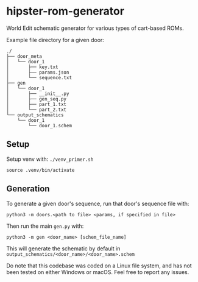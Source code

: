 # hipster-rom-generator

World Edit schematic generator for various types of cart-based ROMs.

Example file directory for a given door:

```
./
├── door_meta
│   └── door_1
│       ├── key.txt
│       ├── params.json
│       └── sequence.txt
├── gen
│   └── door_1
│       ├── __init__.py
│       ├── gen_seq.py
│       ├── part_1.txt
│       └── part_2.txt
└── output_schematics
    └── door_1
        └── door_1.schem
```

## Setup
Setup venv with:
`./venv_primer.sh`

`source .venv/bin/activate`

## Generation

To generate a given door's sequence, run that door's sequence file with:

`python3 -m doors.<path to file> <params, if specified in file>`

Then run the main `gen.py` with:

`python3 -m gen <door_name> [schem_file_name]`

This will generate the schematic by default in `output_schematics/<door_name>/<door_name>.schem`

Do note that this codebase was coded on a Linux file system, and has not been tested on either Windows or macOS. Feel
free to report any issues.
